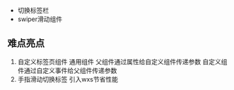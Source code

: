 - 切换标签栏
- swiper滑动组件





## 难点亮点
1. 自定义标签页组件  通用组件
   父组件通过属性给自定义组件传递参数
   自定义组件通过自定义事件给父组件传递参数
2. 手指滑动切换标签
   引入wxs节省性能
   
   